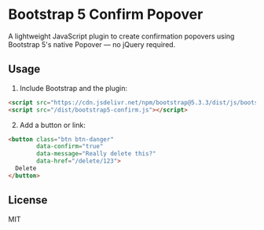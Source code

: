 # Bootstrap 5 Confirm Popover

A lightweight JavaScript plugin to create confirmation popovers using Bootstrap 5's native Popover — no jQuery required.

## Usage

1. Include Bootstrap and the plugin:

```html
<script src="https://cdn.jsdelivr.net/npm/bootstrap@5.3.3/dist/js/bootstrap.bundle.min.js"></script>
<script src="/dist/bootstrap5-confirm.js"></script>
```

2. Add a button or link:

```html
<button class="btn btn-danger"
        data-confirm="true"
        data-message="Really delete this?"
        data-href="/delete/123">
  Delete
</button>
```

## License

MIT
